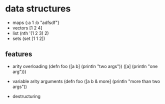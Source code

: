 # data structures

- maps {:a 1 :b "adfsdf"}
- vectors [1 2 4]
- list (nth '(1 2 3) 2)
- sets (set [1 1 2])


## features

- arity overloading
(defn foo
    ([a b] (println "two args"))
    ([a] (println "one arg")))

- variable arity arguments
(defn foo
    ([a b & more] (println "more than two args"))
    
- destructuring
